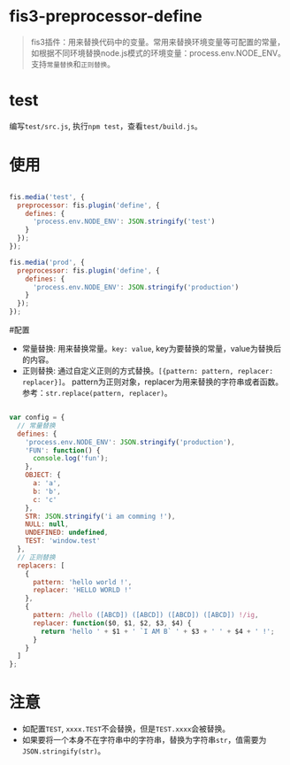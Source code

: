# fis3-preprocessor-define

> fis3插件：用来替换代码中的变量。常用来替换环境变量等可配置的常量，如根据不同环境替换node.js模式的环境变量：process.env.NODE_ENV。
> 支持`常量替换`和`正则替换`。

# test

编写`test/src.js`, 执行`npm test`，查看`test/build.js`。

# 使用

```javascript

fis.media('test', {
  preprocessor: fis.plugin('define', {
    defines: {
      'process.env.NODE_ENV': JSON.stringify('test')
    }
  });
});

fis.media('prod', {
  preprocessor: fis.plugin('define', {
    defines: {
      'process.env.NODE_ENV': JSON.stringify('production')
    }
  });
});

```

#配置

- 常量替换: 用来替换常量。`key: value`, key为要替换的常量，value为替换后的内容。
- 正则替换: 通过自定义正则的方式替换。`[{pattern: pattern, replacer: replacer}]`。 pattern为正则对象，replacer为用来替换的字符串或者函数。参考：`str.replace(pattern, replacer)`。

```javascript

var config = {
  // 常量替换
  defines: {
    'process.env.NODE_ENV': JSON.stringify('production'),
    'FUN': function() {
      console.log('fun');
    },
    OBJECT: {
      a: 'a',
      b: 'b',
      c: 'c'
    },
    STR: JSON.stringify('i am comming !'),
    NULL: null,
    UNDEFINED: undefined,
    TEST: 'window.test'
  },
  // 正则替换
  replacers: [
    {
      pattern: 'hello world !',
      replacer: 'HELLO WORLD !'
    },
    {
      pattern: /hello ([ABCD]) ([ABCD]) ([ABCD]) ([ABCD]) !/ig,
      replacer: function($0, $1, $2, $3, $4) {
        return 'hello ' + $1 + ' `I AM B` ' + $3 + ' ' + $4 + ' !';
      }
    }
  ]
};

```

# 注意

- 如配置`TEST`, `xxxx.TEST`不会替换，但是`TEST.xxxx`会被替换。
- 如果要将一个本身不在字符串中的字符串，替换为字符串`str`，值需要为`JSON.stringify(str)`。 
